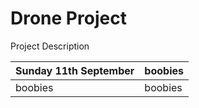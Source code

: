 Drone Project
===
Project Description

|Sunday 11th September|boobies|
| --- | --- |
|boobies|boobies|
